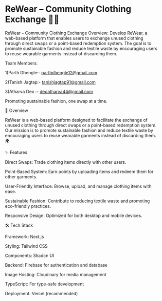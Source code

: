 # ReWear – Community Clothing Exchange 🌿👗 #

ReWear – Community Clothing Exchange
Overview:
Develop ReWear, a web-based platform that enables users to exchange unused clothing
through direct swaps or a point-based redemption system. The goal is to promote sustainable
fashion and reduce textile waste by encouraging users to reuse wearable garments instead of
discarding them.

Team Members:

1)Parth Dhengle:- parthdhengle12@gmail.com

2)Tanish Jagtap:- tanishjagtap91@gmail.com

3)Atharva Deo :- deoatharva44@gmail.com

Promoting sustainable fashion, one swap at a time.

📖 Overview

ReWear is a web-based platform designed to facilitate the exchange of unused clothing through direct swaps or a point-based redemption system. Our mission is to promote sustainable fashion and reduce textile waste by encouraging users to reuse wearable garments instead of discarding them. 🌍



✨ Features

Direct Swaps: Trade clothing items directly with other users.



Point-Based System: Earn points by uploading items and redeem them for other garments.



User-Friendly Interface: Browse, upload, and manage clothing items with ease.



Sustainable Fashion: Contribute to reducing textile waste and promoting eco-friendly practices.



Responsive Design: Optimized for both desktop and mobile devices.


🛠️ Tech Stack


Framework: Next.js



Styling: Tailwind CSS



Components: Shadcn UI



Backend: Firebase for authentication and database



Image Hosting: Cloudinary for media management



TypeScript: For type-safe development



Deployment: Vercel (recommended)
